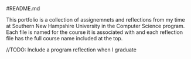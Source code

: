 #README.md

This portfolio is a collection of assignemnets and reflections from my time at Southern New Hampshire University in the Computer Science program. Each file is named for the course it is associated with and each reflection file has the full course name included at the top. 

//TODO: Include a program reflection when I graduate
